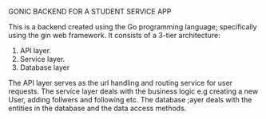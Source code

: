 GONIC BACKEND FOR A STUDENT SERVICE APP

This is a backend created using the Go programming language; specifically using the gin web framework. It consists of a 3-tier architecture:
1. API layer.
2. Service layer.
3. Database layer

The API layer serves as the url handling and routing service for user requests. The service layer deals with the business logic e.g creating a new User, adding follwers and following etc. The database ;ayer deals with the entities in the database and the data access methods.